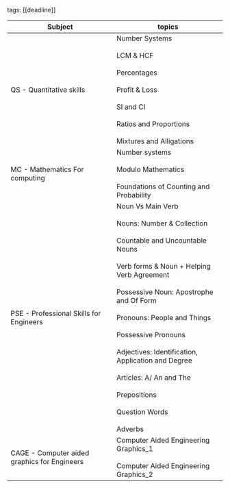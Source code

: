 tags: [[deadline]]



| Subject                                      | topics                                                                                                                                                                                                                                                                                                                                                                                                      |
| -------------------------------------------- | ----------------------------------------------------------------------------------------------------------------------------------------------------------------------------------------------------------------------------------------------------------------------------------------------------------------------------------------------------------------------------------------------------------- |
| QS - Quantitative skills                     | Number Systems<br><br>LCM & HCF<br><br>Percentages<br><br>Profit & Loss<br><br>SI and CI<br><br>Ratios and Proportions<br><br>Mixtures and Alligations                                                                                                                                                                                                                                                      |
| MC - Mathematics For computing               | Number systems<br><br>Modulo Mathematics<br><br>Foundations of Counting and Probability                                                                                                                                                                                                                                                                                                                     |
| PSE - Professional Skills for Engineers      | Noun Vs Main Verb<br><br>Nouns: Number & Collection<br><br>Countable and Uncountable Nouns<br><br>Verb forms & Noun + Helping Verb Agreement<br><br>Possessive Noun: Apostrophe and Of Form<br><br>Pronouns: People and Things<br><br>Possessive Pronouns<br><br>Adjectives: Identification, Application and Degree<br><br>Articles: A/ An and The<br><br>Prepositions<br><br>Question Words<br><br>Adverbs |
| CAGE - Computer aided graphics for Engineers | Computer Aided Engineering Graphics_1<br><br>Computer Aided Engineering Graphics_2                                                                                                                                                                                                                                                                                                                          |